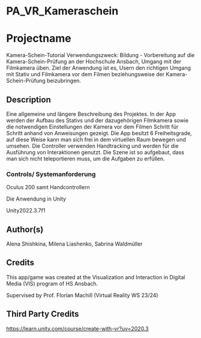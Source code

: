 # PA_VR_Kameraschein

# Projectname
Kamera-Schein-Tutorial
Verwendungszweck: Bildung - Vorbereitung auf die Kamera-Schein-Prüfung an der Hochschule Ansbach, Umgang mit der Filmkamera üben. 
Ziel der Anwendung ist es, Usern den richtigen Umgang mit Stativ und Filmkamera vor dem Filmen beziehungsweise der Kamera-Schein-Prüfung beizubringen. 


## Description
Eine allgemeine und längere Beschreibung des Projektes.
In der App werden der Aufbau des Stativs und der dazugehörigen Filmkamera sowie die notwendigen Einstellungen der Kamera vor dem Filmen Schritt für Schritt anhand von Anweisungen gezeigt. 
Die App besitzt 6 Freiheitsgrade, auf diese Weise kann man sich frei in dem virtuellen Raum bewegen und umsehen. Die Controller verwenden Handtracking  und werden für die Ausführung von Interaktionen genutzt. Die Szene ist so aufgebaut, dass man sich nicht teleportieren muss, um die Aufgaben zu erfüllen. 

### Controls/ Systemanforderung

Oculus 200 samt Handcontrollern 

Die Anwendung in Unity 

Unity2022.3.7f1 


## Author(s)

Alena Shishkina, Milena Liashenko, Sabrina Waldmüller

## Credits
This app/game was created at the Visualization and Interaction in Digital Media (VIS) program of HS Ansbach. 

Supervised by Prof. Florian Machill (Virtual Reality WS 23/24)

## Third Party Credits 

https://learn.unity.com/course/create-with-vr?uv=2020.3


